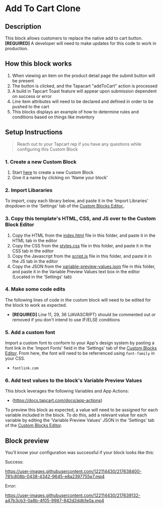 # Add To Cart Clone

## Description
This block allows customers to replace the native add to cart button.<br />
**[REQUIRED]** A developer will need to make updates for this code to work in production.

## How this block works
1. When viewing an item on the product detail page the submit button will be present
2. The button is clicked, and the Tapacart "addToCart" action is processed
3. A build in Tapcart Toast feature will appear upon submission dependent on success or error
4. Line item attributes will need to be declared and defined in order to be pushed to the cart
5. This blocks displays an example of how to determine rules and conditions based on things like inventory

## Setup Instructions
> Reach out to your Tapcart rep if you have any questions while configuring this Custom Block

### 1. Create a new Custom Block
1. Start [here](https://app.tapcart.com/custom-blocks) to create a new Custom Block
2. Give it a name by clicking on 'Name your block'

### 2. Import Libararies 
To import, copy each library below, and paste it in the 'Import Libraries' dropdown in the 'Settings' tab of the [Custom Blocks Editor.](https://app.tapcart.com/custom-blocks).

### 3. Copy this template's HTML, CSS, and JS over to the Custom Block Editor
1. Copy the HTML from the [index.html](#) file in this folder, and paste it in the HTML tab in the editor
2. Copy the CSS from the [styles.css](#) file in this folder, and paste it in the CSS tab in the editor
3. Copy the Javascript from the [script.js](#) file in this folder, and paste it in the JS tab in the editor
4. Copy the JSON from the [variable-preview-values.json](#) file in this folder, and paste it in the Variable Preview Values text box in the editor (Located in the 'Settings' tab)

### 4. Make some code edits
The following lines of code in the custom block will need to be edited for the block to work as expected. 

- **[REQUIRED]** Line 11, 29, 36 (JAVASCRIPT) should be commented out or removed if you don't intend to use IF/ELSE conditions

### 5. Add a custom font
Import a custom font to conform to your App's design system by pasting a font link in the 'Import Fonts' field in the 'Settings' tab of the [Custom Blocks Editor](https://app.tapcart.com/custom-blocks). From here, the font will need to be referrenced using `font-family` in your CSS.

- `fontlink.com`

### 6. Add test values to the block's Variable Preview Values
This block leverages the following Variables and App Actions:
- (https://docs.tapcart.com/docs/app-actions)

To preview this block as expected, a value will need to be assigned for each variable included in the block. To do this, add a relevant value for each variable by editing the 'Variable Preview Values' JSON in the 'Settings' tab of the [Custom Blocks Editor](https://app.tapcart.com/custom-blocks).

## Block preview
You'll know your configuration was successful if your block looks like this:

Success:

https://user-images.githubusercontent.com/122114430/217638400-781c808b-0438-4342-9645-e8a2397755e7.mp4



Error:

https://user-images.githubusercontent.com/122114430/217639132-a47b3cb3-0a8b-4f05-9987-842d2ddb1e0a.mp4










